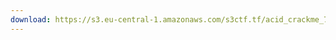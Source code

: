 ```yaml
---
download: https://s3.eu-central-1.amazonaws.com/s3ctf.tf/acid_crackme_7.78_native_solution.zip
---
```

